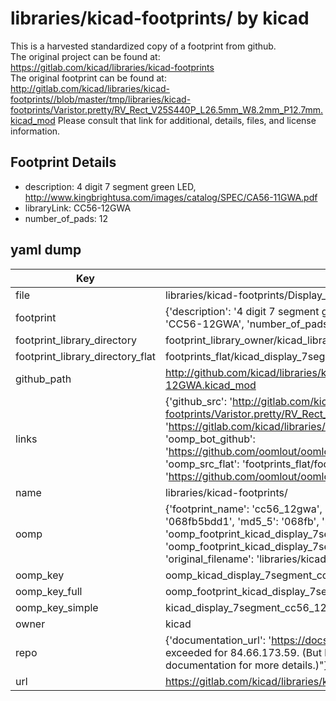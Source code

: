 # libraries/kicad-footprints/ by kicad  
This is a harvested standardized copy of a footprint from github.  
The original project can be found at:  
https://gitlab.com/kicad/libraries/kicad-footprints  
The original footprint can be found at:
http://gitlab.com/kicad/libraries/kicad-footprints//blob/master/tmp/libraries/kicad-footprints/Varistor.pretty/RV_Rect_V25S440P_L26.5mm_W8.2mm_P12.7mm.kicad_mod
Please consult that link for additional, details, files, and license information.  
## Footprint Details
* description: 4 digit 7 segment green LED, http://www.kingbrightusa.com/images/catalog/SPEC/CA56-11GWA.pdf  
* libraryLink: CC56-12GWA  
* number_of_pads: 12  
## yaml dump  
| Key | Value |  
| --- | --- |  
| file | libraries/kicad-footprints/Display_7Segment.pretty/CC56-12GWA.kicad_mod |  
| footprint | {'description': '4 digit 7 segment green LED, http://www.kingbrightusa.com/images/catalog/SPEC/CA56-11GWA.pdf', 'libraryLink': 'CC56-12GWA', 'number_of_pads': 12} |  
| footprint_library_directory | footprint_library_owner/kicad_libraries/kicad-footprints/ |  
| footprint_library_directory_flat | footprints_flat/kicad_display_7segment_cc56_12gwa/working |  
| github_path | http://github.com/kicad/libraries/kicad-footprints//blob/master/tmp/libraries/kicad-footprints/Display_7Segment.pretty/CC56-12GWA.kicad_mod |  
| links | {'github_src': 'http://gitlab.com/kicad/libraries/kicad-footprints//blob/master/tmp/libraries/kicad-footprints/Varistor.pretty/RV_Rect_V25S440P_L26.5mm_W8.2mm_P12.7mm.kicad_mod', 'github_src_repo': 'https://gitlab.com/kicad/libraries/kicad-footprints', 'oomp_bot': 'footprints/kicad_display_7segment_cc56_12gwa/working', 'oomp_bot_github': 'https://github.com/oomlout/oomlout_oomp_footprint_bot/tree/main/footprints/kicad_display_7segment_cc56_12gwa/working', 'oomp_src_flat': 'footprints_flat/footprints_flat/kicad_display_7segment_cc56_12gwa/working', 'oomp_src_flat_github': 'https://github.com/oomlout/oomlout_oomp_footprint_src/tree/main/footprints_flat/kicad_display_7segment_cc56_12gwa/working'} |  
| name | libraries/kicad-footprints/ |  
| oomp | {'footprint_name': 'cc56_12gwa', 'library_name': 'display_7segment', 'md5': '068fb5bdd1694fa0fcbe0209cea80c90', 'md5_10': '068fb5bdd1', 'md5_5': '068fb', 'md5_6': '068fb5', 'oomp_key': 'oomp_kicad_display_7segment_cc56_12gwa', 'oomp_key_extra': 'oomp_footprint_kicad_display_7segment_cc56_12gwa', 'oomp_key_full': 'oomp_footprint_kicad_display_7segment_cc56_12gwa_068fb5', 'oomp_key_simple': 'kicad_display_7segment_cc56_12gwa', 'original_filename': 'libraries/kicad-footprints/Display_7Segment.pretty/CC56-12GWA.kicad_mod', 'owner_name': 'kicad'} |  
| oomp_key | oomp_kicad_display_7segment_cc56_12gwa |  
| oomp_key_full | oomp_footprint_kicad_display_7segment_cc56_12gwa |  
| oomp_key_simple | kicad_display_7segment_cc56_12gwa |  
| owner | kicad |  
| repo | {'documentation_url': 'https://docs.github.com/rest/overview/resources-in-the-rest-api#rate-limiting', 'message': "API rate limit exceeded for 84.66.173.59. (But here's the good news: Authenticated requests get a higher rate limit. Check out the documentation for more details.)"} |  
| url | https://gitlab.com/kicad/libraries/kicad-footprints |  

